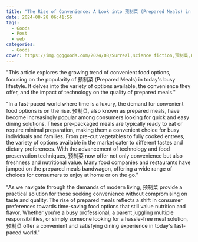 ```yaml
---
title: "The Rise of Convenience: A Look into 预制菜 (Prepared Meals) in Modern Times"
date: 2024-08-28 06:41:56
tags:
  - Goods
  - Post
  - web
categories:
  - Goods
cover: https://img.ggggoods.com/2024/08/Surreal,science fiction,预制菜,Prepared dishes,technology,tech,diagrams,renderings,colors_20240830_00001_.png
---
```


"This article explores the growing trend of convenient food options, focusing on the popularity of 预制菜 (Prepared Meals) in today's busy lifestyle. It delves into the variety of options available, the convenience they offer, and the impact of technology on the quality of prepared meals."

"In a fast-paced world where time is a luxury, the demand for convenient food options is on the rise. 预制菜, also known as prepared meals, have become increasingly popular among consumers looking for quick and easy dining solutions. These pre-packaged meals are typically ready to eat or require minimal preparation, making them a convenient choice for busy individuals and families. From pre-cut vegetables to fully cooked entrees, the variety of options available in the market cater to different tastes and dietary preferences. With the advancement of technology and food preservation techniques, 预制菜 now offer not only convenience but also freshness and nutritional value. Many food companies and restaurants have jumped on the prepared meals bandwagon, offering a wide range of choices for consumers to enjoy at home or on the go."

"As we navigate through the demands of modern living, 预制菜 provide a practical solution for those seeking convenience without compromising on taste and quality. The rise of prepared meals reflects a shift in consumer preferences towards time-saving food options that still value nutrition and flavor. Whether you're a busy professional, a parent juggling multiple responsibilities, or simply someone looking for a hassle-free meal solution, 预制菜 offer a convenient and satisfying dining experience in today's fast-paced world."
